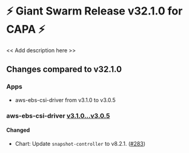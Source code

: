 # :zap: Giant Swarm Release v32.1.0 for CAPA :zap:

<< Add description here >>

## Changes compared to v32.1.0


### Apps

- aws-ebs-csi-driver from v3.1.0 to v3.0.5

### aws-ebs-csi-driver [v3.1.0...v3.0.5](https://github.com/giantswarm/aws-ebs-csi-driver-app/compare/v3.1.0...v3.0.5)

#### Changed

- Chart: Update `snapshot-controller` to v8.2.1. ([#283](https://github.com/giantswarm/aws-ebs-csi-driver-app/pull/283))
